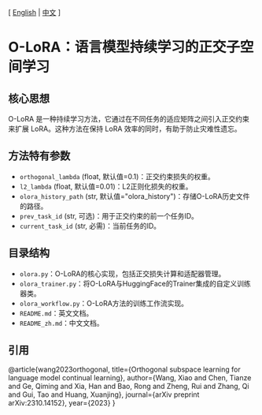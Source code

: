[ [English](README.md) | [中文](README_zh.md) ]

# O-LoRA：语言模型持续学习的正交子空间学习

## 核心思想
O-LoRA 是一种持续学习方法，它通过在不同任务的适应矩阵之间引入正交约束来扩展 LoRA。这种方法在保持 LoRA 效率的同时，有助于防止灾难性遗忘。

## 方法特有参数
- `orthogonal_lambda` (float, 默认值=0.1)：正交约束损失的权重。
- `l2_lambda` (float, 默认值=0.01)：L2正则化损失的权重。
- `olora_history_path` (str, 默认值="olora_history")：存储O-LoRA历史文件的路径。
- `prev_task_id` (str, 可选)：用于正交约束的前一个任务ID。
- `current_task_id` (str, 必需)：当前任务的ID。

## 目录结构
- `olora.py`：O-LoRA的核心实现，包括正交损失计算和适配器管理。
- `olora_trainer.py`：将O-LoRA与HuggingFace的Trainer集成的自定义训练器类。
- `olora_workflow.py`：O-LoRA方法的训练工作流实现。
- `README.md`：英文文档。
- `README_zh.md`：中文文档。

## 引用
@article{wang2023orthogonal,
  title={Orthogonal subspace learning for language model continual learning},
  author={Wang, Xiao and Chen, Tianze and Ge, Qiming and Xia, Han and Bao, Rong and Zheng, Rui and Zhang, Qi and Gui, Tao and Huang, Xuanjing},
  journal={arXiv preprint arXiv:2310.14152},
  year={2023}
}